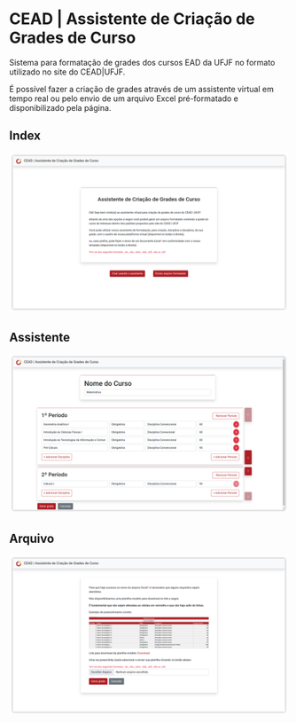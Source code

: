 # CEAD | Assistente de Criação de Grades de Curso

Sistema para formatação de grades dos cursos EAD da UFJF no formato
utilizado no site do CEAD|UFJF.

É possível fazer a criação de grades através de um assistente
virtual em tempo real ou pelo envio de um arquivo Excel
pré-formatado e disponibilizado pela página.

## Index
![App Screenshot](gradeApp/static/screenshots/screenshot1.png)

## Assistente
![App Screenshot](gradeApp/static/screenshots/screenshot2.png)

## Arquivo
![App Screenshot](gradeApp/static/screenshots/screenshot3.png)